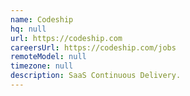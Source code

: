 ```yaml
---
name: Codeship
hq: null
url: https://codeship.com
careersUrl: https://codeship.com/jobs
remoteModel: null
timezone: null
description: SaaS Continuous Delivery.
---
```

